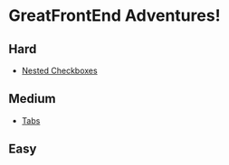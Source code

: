 # GreatFrontEnd Adventures!

## Hard

- [Nested Checkboxes](https://github.com/mrrobotisreal/GreatFrontEnd2025/tree/main/nested-checkboxes)

## Medium

- [Tabs](https://github.com/mrrobotisreal/GreatFrontEnd2025/tree/main/tabs)

## Easy
